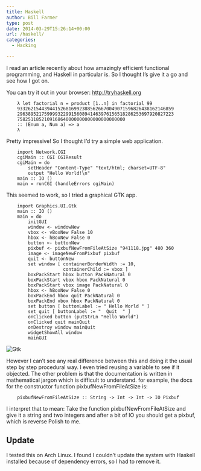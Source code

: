 ```yaml
---
title: Haskell
author: Bill Farmer
type: post
date: 2014-03-29T15:26:14+00:00
url: /haskell/
categories:
  - Hacking

---
```

I read an article recently about how amazingly efficient functional programming, and Haskell in particular is. So I thought I&#8217;s give it a go and see how I got on.

You can try it out in your browser: http://tryhaskell.org
```
    λ let factorial n = product [1..n] in factorial 99
    9332621544394415268169923885626670049071596826438162146859
    2963895217599993229915608941463976156518286253697920827223
    7582511852109168640000000000000000000000
    :: (Enum a, Num a) => a
    λ  
```
Pretty impressive! So I thought I&#8217;d try a simple web application.
```
    import Network.CGI
    cgiMain :: CGI CGIResult
    cgiMain = do
        setHeader "Content-Type" "text/html; charset=UTF-8"
        output "Hello World!\n"
    main :: IO ()
    main = runCGI (handleErrors cgiMain)
```
This seemed to work, so I tried a graphical GTK app.
```
    import Graphics.UI.Gtk
    main :: IO ()
    main = do
        initGUI
        window <- windowNew
        vbox <- vBoxNew False 10
        hbox <- hBoxNew False 0
        button <- buttonNew
        pixbuf <- pixbufNewFromFileAtSize "941118.jpg" 480 360
        image <- imageNewFromPixbuf pixbuf
        quit <- buttonNew
        set window [ containerBorderWidth := 10,
                     containerChild := vbox ]
        boxPackStart hbox button PackNatural 0
        boxPackStart vbox hbox PackNatural 0
        boxPackStart vbox image PackNatural 0
        hbox <- hBoxNew False 0
        boxPackEnd hbox quit PackNatural 0
        boxPackEnd vbox hbox PackNatural 0
        set button [ buttonLabel := " Hello World " ]
        set quit [ buttonLabel := "  Quit  " ]
        onClicked button (putStrLn "Hello World")
        onClicked quit mainQuit
        onDestroy window mainQuit
        widgetShowAll window
        mainGUI
```
![Gtk](images/2014/03/gtk.png)

However I can&#8217;t see any real difference between this and doing it the usual step by step procedural way. I even tried reusing a variable to see if it objected. The other problem is that the documentation is written in mathematical jargon which is difficult to understand. for example, the docs for the constructor function pixbufNewFromFileAtSize is:
```
    pixbufNewFromFileAtSize :: String -> Int -> Int -> IO Pixbuf
```
I interpret that to mean: Take the function pixbufNewFromFileAtSize and give it a string and two integers and after a bit of IO you should get a pixbuf, which is reverse Polish to me.

## Update

I tested this on Arch Linux. I found I couldn&#8217;t update the system with Haskell installed because of dependency errors, so I had to remove it.
